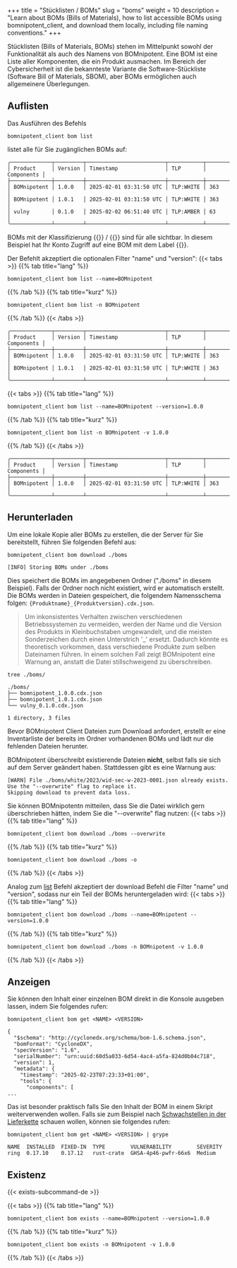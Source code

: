 +++
title = "Stücklisten / BOMs"
slug = "boms"
weight = 10
description = "Learn about BOMs (Bills of Materials), how to list accessible BOMs using bomnipotent_client, and download them locally, including file naming conventions."
+++


Stücklisten (Bills of Materials, BOMs) stehen im Mittelpunkt sowohl der Funktionalität als auch des Namens von BOMnipotent. Eine BOM ist eine Liste aller Komponenten, die ein Produkt ausmachen. Im Bereich der Cybersicherheit ist die bekannteste Variante die Software-Stückliste (Software Bill of Materials, SBOM), aber BOMs ermöglichen auch allgemeinere Überlegungen.

## Auflisten

Das Ausführen des Befehls
```
bomnipotent_client bom list
```
listet alle für Sie zugänglichen BOMs auf:
``` {wrap="false" title="Ausgabe"}
╭─────────────┬─────────┬─────────────────────────┬───────────┬────────────╮
│ Product     │ Version │ Timestamp               │ TLP       │ Components │
├─────────────┼─────────┼─────────────────────────┼───────────┼────────────┤
│ BOMnipotent │ 1.0.0   │ 2025-02-01 03:31:50 UTC │ TLP:WHITE │ 363        │
│ BOMnipotent │ 1.0.1   │ 2025-02-01 03:31:50 UTC │ TLP:WHITE │ 363        │
│ vulny       │ 0.1.0   │ 2025-02-02 06:51:40 UTC │ TLP:AMBER │ 63         │
╰─────────────┴─────────┴─────────────────────────┴───────────┴────────────╯
```

BOMs mit der Klassifizierung {{<tlp-white>}} / {{<tlp-clear>}} sind für alle sichtbar. In diesem Beispiel hat Ihr Konto Zugriff auf eine BOM mit dem Label {{<tlp-amber>}}.

Der Befehlt akzeptiert die optionalen Filter "name" und "version":
{{< tabs >}}
{{% tab title="lang" %}}
```
bomnipotent_client bom list --name=BOMnipotent
```
{{% /tab %}}
{{% tab title="kurz" %}}
```
bomnipotent_client bom list -n BOMnipotent
```
{{% /tab %}}
{{< /tabs >}}
``` {wrap="false" title="Ausgabe"}
╭─────────────┬─────────┬─────────────────────────┬───────────┬────────────╮
│ Product     │ Version │ Timestamp               │ TLP       │ Components │
├─────────────┼─────────┼─────────────────────────┼───────────┼────────────┤
│ BOMnipotent │ 1.0.0   │ 2025-02-01 03:31:50 UTC │ TLP:WHITE │ 363        │
│ BOMnipotent │ 1.0.1   │ 2025-02-01 03:31:50 UTC │ TLP:WHITE │ 363        │
╰─────────────┴─────────┴─────────────────────────┴───────────┴────────────╯
```

{{< tabs >}}
{{% tab title="lang" %}}
```
bomnipotent_client bom list --name=BOMnipotent --version=1.0.0
```
{{% /tab %}}
{{% tab title="kurz" %}}
```
bomnipotent_client bom list -n BOMnipotent -v 1.0.0
```
{{% /tab %}}
{{< /tabs >}}
``` {wrap="false" title="Ausgabe"}
╭─────────────┬─────────┬─────────────────────────┬───────────┬────────────╮
│ Product     │ Version │ Timestamp               │ TLP       │ Components │
├─────────────┼─────────┼─────────────────────────┼───────────┼────────────┤
│ BOMnipotent │ 1.0.0   │ 2025-02-01 03:31:50 UTC │ TLP:WHITE │ 363        │
╰─────────────┴─────────┴─────────────────────────┴───────────┴────────────╯
```

## Herunterladen

Um eine lokale Kopie aller BOMs zu erstellen, die der Server für Sie bereitstellt, führen Sie folgenden Befehl aus:
```
bomnipotent_client bom download ./boms
```
``` {wrap="false" title="Ausgabe"}
[INFO] Storing BOMs under ./boms
```

Dies speichert die BOMs im angegebenen Ordner ("./boms" in diesem Beispiel). Falls der Ordner noch nicht existiert, wird er automatisch erstellt. Die BOMs werden in Dateien gespeichert, die folgendem Namensschema folgen: `{Produktname}_{Produktversion}.cdx.json`.

> Um inkonsistentes Verhalten zwischen verschiedenen Betriebssystemen zu vermeiden, werden der Name und die Version des Produkts in Kleinbuchstaben umgewandelt, und die meisten Sonderzeichen durch einen Unterstrich '_' ersetzt. Dadurch könnte es theoretisch vorkommen, dass verschiedene Produkte zum selben Dateinamen führen. In einem solchen Fall zeigt BOMnipotent eine Warnung an, anstatt die Datei stillschweigend zu überschreiben.

```
tree ./boms/
```
``` {wrap="false" title="output"}
./boms/
├── bomnipotent_1.0.0.cdx.json
├── bomnipotent_1.0.1.cdx.json
└── vulny_0.1.0.cdx.json

1 directory, 3 files
```

Bevor BOMnipotent Client Dateien zum Download anfordert, erstellt er eine Inventarliste der bereits im Ordner vorhandenen BOMs und lädt nur die fehlenden Dateien herunter.

BOMnipotent überschreibt existierende Dateien **nicht**, selbst falls sie sich auf dem Server geändert haben. Stattdessen gibt es eine Warnung aus:
``` {wrap="false" title="Ausgabe"}
[WARN] File ./boms/white/2023/wid-sec-w-2023-0001.json already exists.
Use the "--overwrite" flag to replace it.
Skipping download to prevent data loss.
```

Sie können BOMnipotentn mitteilen, dass Sie die Datei wirklich gern überschrieben hätten, indem Sie die "--overwrite" flag nutzen:
{{< tabs >}}
{{% tab title="lang" %}}
```
bomnipotent_client bom download ./boms --overwrite
```
{{% /tab %}}
{{% tab title="kurz" %}}
```
bomnipotent_client bom download ./boms -o
```
{{% /tab %}}
{{< /tabs >}}

Analog zum [list](#auflistung) Befehl akzeptiert der download Befehl die Filter "name" und "version", sodass nur ein Teil der BOMs heruntergeladen wird:
{{< tabs >}}
{{% tab title="lang" %}}
```
bomnipotent_client bom download ./boms --name=BOMnipotent --version=1.0.0
```
{{% /tab %}}
{{% tab title="kurz" %}}
```
bomnipotent_client bom download ./boms -n BOMnipotent -v 1.0.0
```
{{% /tab %}}
{{< /tabs >}}

## Anzeigen

Sie können den Inhalt einer einzelnen BOM direkt in die Konsole ausgeben lassen, indem Sie folgendes rufen:
```
bomnipotent_client bom get <NAME> <VERSION>
```
``` {wrap="false" title="output (abgeschnitten)"}
{
  "$schema": "http://cyclonedx.org/schema/bom-1.6.schema.json",
  "bomFormat": "CycloneDX",
  "specVersion": "1.6",
  "serialNumber": "urn:uuid:60d5a033-6d54-4ac4-a5fa-824d0b04c718",
  "version": 1,
  "metadata": {
    "timestamp": "2025-02-23T07:23:33+01:00",
    "tools": {
      "components": [
...
```

Das ist besonder praktisch falls Sie den Inhalt der BOM in einem Skript weiterverwenden wollen. Falls sie zum Beispiel nach [Schwachstellen in der Lieferkette](/de/integration/grype/) schauen wollen, können sie folgendes rufen:
```
bomnipotent_client bom get <NAME> <VERSION> | grype
```
``` {wrap="false" title="output"}
NAME  INSTALLED  FIXED-IN  TYPE        VULNERABILITY        SEVERITY 
ring  0.17.10    0.17.12   rust-crate  GHSA-4p46-pwfr-66x6  Medium
```

## Existenz

{{< exists-subcommand-de >}}

{{< tabs >}}
{{% tab title="lang" %}}
```
bomnipotent_client bom exists --name=BOMnipotent --version=1.0.0
```
{{% /tab %}}
{{% tab title="kurz" %}}
```
bomnipotent_client bom exists -n BOMnipotent -v 1.0.0
```
{{% /tab %}}
{{< /tabs >}}
